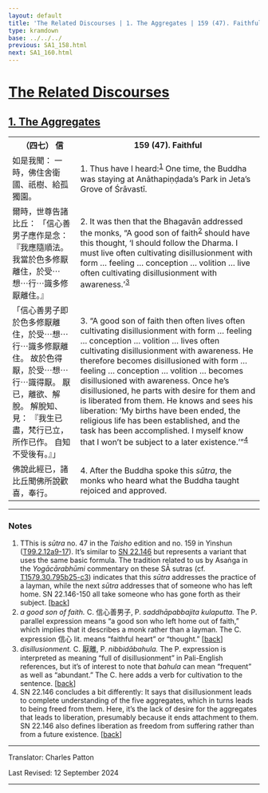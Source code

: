 ```yaml
---
layout: default
title: 'The Related Discourses | 1. The Aggregates | 159 (47). Faithful'
type: kramdown
base: ../../../
previous: SA1_158.html
next: SA1_160.html
---
```


<h1><a href='../index.html'>The Related Discourses</a></h1>
<h2><a href='index.html'>1. The Aggregates</a></h2>

<table class="trans">
  <th class='ch'>（四七） 信</th>
  <th class='en'>159 (47). Faithful</th>
  <tr>
    <td title='t99.2.12a9'>如是我聞： 一時，佛住舍衛國、祇樹、給孤獨園。</td>
    <td id='p1'>1. Thus have I heard:<sup id="ref1"><a href="#n1">1</a></sup> One time, the Buddha was staying at Anāthapiṇḍada’s Park in Jeta’s Grove of Śrāvastī.</td>
  </tr>
  <tr>
    <td title='t99.2.12a10'>爾時，世尊告諸比丘： 「信心善男子應作是念： 『我應隨順法。 我當於色多修厭離住，於受⋯想⋯行⋯識多修厭離住。』</td>
    <td id='p2'>2. It was then that the Bhagavān addressed the monks, “A good son of faith<sup id="ref2"><a href="#n2">2</a></sup> should have this thought, ‘I should follow the Dharma. I must live often cultivating disillusionment with form … feeling … conception … volition … live often cultivating disillusionment with awareness.’<sup id="ref3"><a href="#n3">3</a></sup></td>
  </tr>
  <tr>
    <td title='t99.2.12a12'>「信心善男子即於色多修厭離住，於受⋯想⋯行⋯識多修厭離住。 故於色得厭，於受⋯想⋯行⋯識得厭。 厭已，離欲、解脫。 解脫知、見： 『我生已盡，梵行已立，所作已作。 自知不受後有。』」</td>
    <td id='p3'>3. “A good son of faith then often lives often cultivating disillusionment with form … feeling … conception … volition … lives often cultivating disillusionment with awareness. He therefore becomes disillusioned with form … feeling … conception … volition … becomes disillusioned with awareness. Once he’s disillusioned, he parts with desire for them and is liberated from  them. He knows and sees his liberation: ‘My births have been ended, the religious life has been established, and the task has been accomplished. I myself know that I won’t be subject to a later existence.’”<sup id="ref4"><a href="#n4">4</a></sup></td>
  </tr>
  <tr>
    <td title='t99.2.12a16'>佛說此經已，諸比丘聞佛所說歡喜，奉行。</td>
    <td id='p4'>4. After the Buddha spoke this <em>sūtra</em>, the monks who heard what the Buddha taught rejoiced and approved.</td>
  </tr>
</table>

<hr/>

<h3 id="notes">Notes</h3>

<ol>
<li id="n1">TThis is <em>sūtra</em> no. 47 in the <cite>Taisho</cite> edition and no. 159 in Yinshun (<a href="https://cbetaonline.dila.edu.tw/zh/T02n0099_p0012a09" target="_blank">T99.2.12a9-17</a>). It’s similar to <a href="https://suttacentral.net/sn22.146" target="_blank">SN 22.146</a> but represents a variant that uses the same basic formula. The tradition related to us by Asaṅga in the <cite>Yogācārabhūmi</cite> commentary on these SĀ sutras (cf. <a href="https://cbetaonline.dila.edu.tw/zh/T30n1579_p0795b25" target="_blank">T1579.30.795b25-c3</a>) indicates that this <em>sūtra</em> addresses the practice of a layman, while the next <em>sūtra</em> addresses that of someone who has left home. SN 22.146-150 all take someone who has gone forth as their subject. [<a href="#ref1">back</a>]</li>
<li id="n2"><em>a good son of faith.</em> C. 信心善男子, P. <em>saddhāpabbajita kulaputta.</em> The P. parallel expression means “a good son who left home out of faith,” which implies that it describes a monk rather than a layman. The C. expression 信心 lit. means “faithful heart” or “thought.” [<a href="#ref2">back</a>]</li>
<li id="n3"><em>disillusionment.</em> C. 厭離, P. <em>nibbidābahula.</em> The P. expression is interpreted as meaning “full of disillusionment” in Pali-English references, but it’s of interest to note that <em>bahula</em> can mean “frequent” as well as “abundant.” The C. here adds a verb for cultivation to the sentence. [<a href="#ref3">back</a>]</li>
<li id="n4">SN 22.146 concludes a bit differently: It says that disillusionment leads to complete understanding of the five aggregates, which in turns leads to being freed from them. Here, it’s the lack of desire for the aggregates that leads to liberation, presumably because it ends attachment to them. SN 22.146 also defines liberation as freedom from suffering rather than from a future existence. [<a href="#ref4">back</a>]</li>
</ol>
<hr/>

<p class="translator">Translator: Charles Patton</p>
<p class='revised'>Last Revised: 12 September 2024</p>

<hr/>